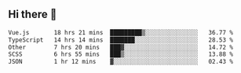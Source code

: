 ## Hi there 👋

<!--START_SECTION:waka-->

```txt
Vue.js       18 hrs 21 mins  █████████▒░░░░░░░░░░░░░░░   36.77 %
TypeScript   14 hrs 14 mins  ███████░░░░░░░░░░░░░░░░░░   28.53 %
Other        7 hrs 20 mins   ███▓░░░░░░░░░░░░░░░░░░░░░   14.72 %
SCSS         6 hrs 55 mins   ███▒░░░░░░░░░░░░░░░░░░░░░   13.88 %
JSON         1 hr 12 mins    ▓░░░░░░░░░░░░░░░░░░░░░░░░   02.43 %
```

<!--END_SECTION:waka-->
